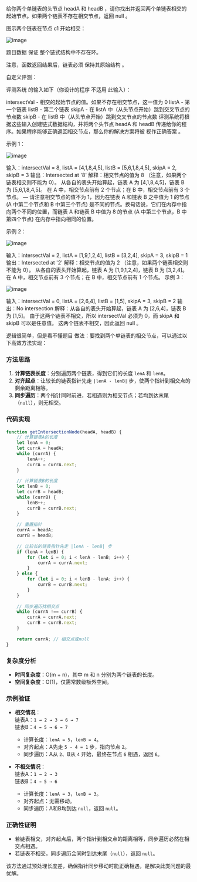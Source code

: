 给你两个单链表的头节点 headA 和 headB ，请你找出并返回两个单链表相交的起始节点。如果两个链表不存在相交节点，返回 null 。

图示两个链表在节点 c1 开始相交：

![image](@site/static/img/160_statement.png)

题目数据 保证 整个链式结构中不存在环。

注意，函数返回结果后，链表必须 保持其原始结构 。

自定义评测：

评测系统 的输入如下（你设计的程序 不适用 此输入）：

intersectVal - 相交的起始节点的值。如果不存在相交节点，这一值为 0
listA - 第一个链表
listB - 第二个链表
skipA - 在 listA 中（从头节点开始）跳到交叉节点的节点数
skipB - 在 listB 中（从头节点开始）跳到交叉节点的节点数
评测系统将根据这些输入创建链式数据结构，并将两个头节点 headA 和 headB 传递给你的程序。如果程序能够正确返回相交节点，那么你的解决方案将被 视作正确答案 。

 

示例 1：

![image](@site/static/img/160_example_1_1.png)

输入：intersectVal = 8, listA = [4,1,8,4,5], listB = [5,6,1,8,4,5], skipA = 2, skipB = 3
输出：Intersected at '8'
解释：相交节点的值为 8 （注意，如果两个链表相交则不能为 0）。
从各自的表头开始算起，链表 A 为 [4,1,8,4,5]，链表 B 为 [5,6,1,8,4,5]。
在 A 中，相交节点前有 2 个节点；在 B 中，相交节点前有 3 个节点。
— 请注意相交节点的值不为 1，因为在链表 A 和链表 B 之中值为 1 的节点 (A 中第二个节点和 B 中第三个节点) 是不同的节点。换句话说，它们在内存中指向两个不同的位置，而链表 A 和链表 B 中值为 8 的节点 (A 中第三个节点，B 中第四个节点) 在内存中指向相同的位置。
 

示例 2：

![image](@site/static/img/160_example_2.png)

输入：intersectVal = 2, listA = [1,9,1,2,4], listB = [3,2,4], skipA = 3, skipB = 1
输出：Intersected at '2'
解释：相交节点的值为 2 （注意，如果两个链表相交则不能为 0）。
从各自的表头开始算起，链表 A 为 [1,9,1,2,4]，链表 B 为 [3,2,4]。
在 A 中，相交节点前有 3 个节点；在 B 中，相交节点前有 1 个节点。
示例 3：

![image](@site/static/img/160_example_3.png)

输入：intersectVal = 0, listA = [2,6,4], listB = [1,5], skipA = 3, skipB = 2
输出：No intersection
解释：从各自的表头开始算起，链表 A 为 [2,6,4]，链表 B 为 [1,5]。
由于这两个链表不相交，所以 intersectVal 必须为 0，而 skipA 和 skipB 可以是任意值。
  这两个链表不相交，因此返回 null 。


逻辑很简单，但是看不懂题目
做法：要找到两个单链表的相交节点，可以通过以下高效方法实现：

### **方法思路**
1. **计算链表长度**：分别遍历两个链表，得到它们的长度 `lenA` 和 `lenB`。  
2. **对齐起点**：让较长的链表指针先走 `|lenA - lenB|` 步，使两个指针到相交点的剩余距离相等。  
3. **同步遍历**：两个指针同时前进，若相遇则为相交节点；若均到达末尾（`null`），则无相交。


### **代码实现**
```javascript
function getIntersectionNode(headA, headB) {
    // 计算链表A的长度
    let lenA = 0;
    let currA = headA;
    while (currA) {
        lenA++;
        currA = currA.next;
    }
    
    // 计算链表B的长度
    let lenB = 0;
    let currB = headB;
    while (currB) {
        lenB++;
        currB = currB.next;
    }
    
    // 重置指针
    currA = headA;
    currB = headB;
    
    // 让较长的链表指针先走 |lenA - lenB| 步
    if (lenA > lenB) {
        for (let i = 0; i < lenA - lenB; i++) {
            currA = currA.next;
        }
    } else {
        for (let i = 0; i < lenB - lenA; i++) {
            currB = currB.next;
        }
    }
    
    // 同步遍历找相交点
    while (currA !== currB) {
        currA = currA.next;
        currB = currB.next;
    }
    
    return currA; // 相交点或null
}
```


### **复杂度分析**
- **时间复杂度**：O(m + n)，其中 m 和 n 分别为两个链表的长度。  
- **空间复杂度**：O(1)，仅需常数级额外空间。  


### **示例验证**
- **相交情况**：  
  链表A：`1 → 2 → 3 → 6 → 7`  
  链表B：`4 → 5 → 6 → 7`  
  - 计算长度：`lenA = 5`，`lenB = 4`。  
  - 对齐起点：A先走 `5 - 4 = 1` 步，指向节点 `2`。  
  - 同步遍历：A从 `2`、B从 `4` 开始，最终在节点 `6` 相遇，返回 `6`。  

- **不相交情况**：  
  链表A：`1 → 2 → 3`  
  链表B：`4 → 5 → 6`  
  - 计算长度：`lenA = 3`，`lenB = 3`。  
  - 对齐起点：无需移动。  
  - 同步遍历：A和B均到达 `null`，返回 `null`。  


### **正确性证明**
- 若链表相交，对齐起点后，两个指针到相交点的距离相等，同步遍历必然在相交点相遇。  
- 若链表不相交，同步遍历会同时到达末尾（`null`），返回 `null`。  

该方法通过预处理长度差，确保指针同步移动时能正确相遇，是解决此类问题的最优解。
